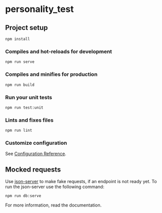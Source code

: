 # personality_test

## Project setup
```
npm install
```

### Compiles and hot-reloads for development
```
npm run serve
```

### Compiles and minifies for production
```
npm run build
```

### Run your unit tests
```
npm run test:unit
```

### Lints and fixes files
```
npm run lint
```

### Customize configuration
See [Configuration Reference](https://cli.vuejs.org/config/).

## Mocked requests
Use [json-server](https://github.com/typicode/json-server) to make fake requests, if an endpoint is not ready yet.
To run the json-server use the following command:

```npm run db:serve```

For more information, read the documentation.
